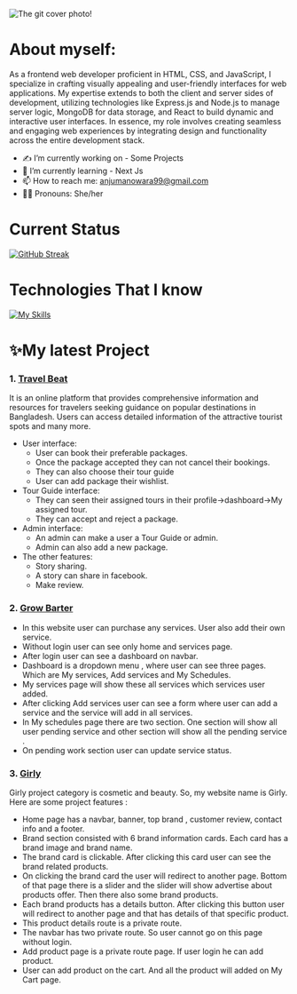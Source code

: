 

 ![The git cover photo!](/images/git-cover.png)

# About myself:
As a frontend web developer proficient in HTML, CSS, and JavaScript, I specialize in crafting visually appealing and user-friendly interfaces for web applications. My expertise extends to both the client and server sides of development, utilizing technologies like Express.js and Node.js to manage server logic, MongoDB for data storage, and React to build dynamic and interactive user interfaces. In essence, my role involves creating seamless and engaging web experiences by integrating design and functionality across the entire development stack.



- ✍️ I’m currently working on - Some Projects
- 🌱 I’m currently learning - Next Js
- 📫 How to reach me: anjumanowara99@gmail.com
- 💁‍♀️ Pronouns: She/her




# Current Status

[![GitHub Streak](https://github-readme-streak-stats.herokuapp.com?user=anjumnr99&theme=dark-smoky&hide_border=true&border_radius=5&date_format=M%20j%5B%2C%20Y%5D)](https://git.io/streak-stats)

# Technologies That I know

[![My Skills](https://skillicons.dev/icons?i=react,c,cpp,css,eclipse,figma,firebase,html,java,js,mongodb,netlify,tailwind,vite,nodejs,express,vscode)](https://skillicons.dev)



# ✨My latest Project

### 1. **[Travel Beat](https://travel-tour-auth.web.app/)**

 It is an online platform that provides comprehensive information and resources for travelers seeking guidance on popular destinations in Bangladesh. Users can access detailed information of the attractive tourist spots and many more. 
   - User interface:
     - User can book their preferable packages.
     - Once the package accepted they can not cancel their bookings.
      - They can also choose their tour guide
      - User can add package their wishlist.
   - Tour Guide interface:
     - They can seen their assigned tours in their profile->dashboard->My assigned tour.
     - They can accept and reject a package.
   - Admin interface:
     - An admin can make a user a Tour Guide or admin.
     - Admin can also add a new package.  
   - The other features:
     - Story sharing.
     - A story can share in facebook.
      - Make review.    
     



 ### 2.  **[Grow Barter](https://grow-barter-project.web.app/)**

 - In this website user can purchase any services. User also add their own service.
 - Without login user can see only home and services page.
 - After login user can see a dashboard on navbar.
 - Dashboard is a dropdown menu , where user can see three pages. Which are My services, Add services and My Schedules.
 - My services page will show these all services which services user added.
 - After clicking Add services user can see a form where user can add a service and the service will add in all services.
 - In My schedules page there are two section. One section will show all user pending service and other section will show all the pending service .
 - On pending work section user can update service status.

 ### 3.  **[Girly]( https://girly-project-client-auth.web.app/)** 

 Girly project category is cosmetic and beauty. So, my website name is Girly. Here are some project features :

 - Home page has a navbar, banner, top brand , customer review, contact info and a footer.
 - Brand section consisted with 6 brand information cards. Each card has a brand image and brand name.
 - The brand card is clickable. After clicking this card user can see the brand related products.
 - On clicking the brand card the user will redirect to another page. Bottom of that page there is a slider and the slider will show advertise about products offer. Then there also some brand products.
 - Each brand products has a details button. After clicking this button user will redirect to another page and that has details of that specific product.
 - This product details route is a private route.
 - The navbar has two private route. So user cannot go on this page without login.
 - Add product page is a private route page. If user login he can add product.
 - User can add product on the cart. And all the product will added on My Cart page.